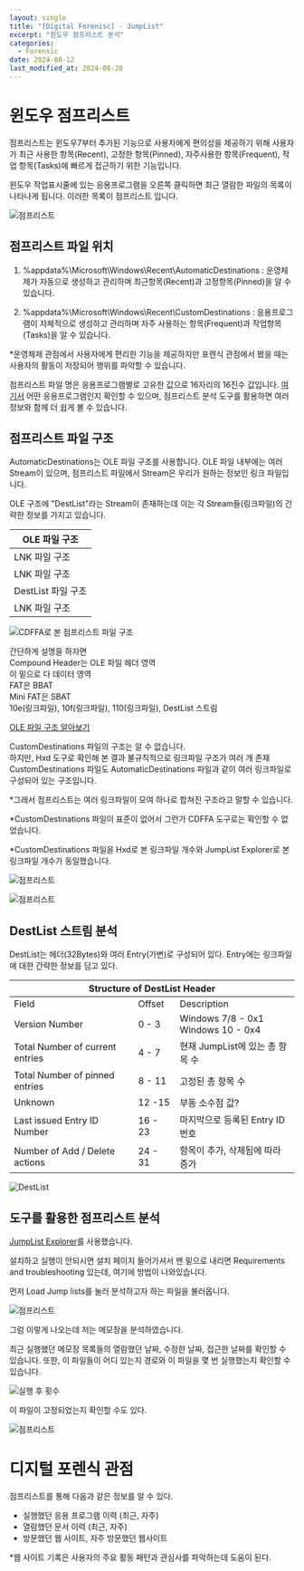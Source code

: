 ```yaml
---
layout: single
title: "[Digital Forenisc] - JumpList"
excerpt: "윈도우 점프리스트 분석"
categories:
  - Forensic
date: 2024-08-12
last_modified_at: 2024-08-20
---
```


# 윈도우 점프리스트

점프리스트는 윈도우7부터 추가된 기능으로 사용자에게 편의성을 제공하기 위해 사용자가 최근 사용한 항목(Recent), 고정한 항목(Pinned), 자주사용한 항목(Frequent), 작업 항목(Tasks)에 빠르게 접근하기 위한 기능입니다. 

윈도우 작업표시줄에 있는 응용프로그램을 오른쪽 클릭하면 최근 열람한 파일의 목록이 나타나게 됩니다. 이러한 목록이 점프리스트 입니다. 

![](/assets/forensic/JumpList.png "점프리스트")

## 점프리스트 파일 위치 

1. %appdata%\Microsoft\Windows\Recent\AutomaticDestinations 
: 운영체제가 자동으로 생성하고 관리하며 최근항목(Recent)과 고정항목(Pinned)을 알 수 있습니다.

2. %appdata%\Microsoft\Windows\Recent\CustomDestinations
: 응용프로그램이 자체적으로 생성하고 관리하며 자주 사용하는 항목(Frequent)과 작업항목(Tasks)을 알 수 있습니다.

*운영체제 관점에서 사용자에게 편리한 기능을 제공하지만 
포렌식 관점에서 봤을 때는 사용자의 활동이 저장되어 행위를 파악할 수 있습니다.

점프리스트 파일 명은 응용프로그램별로 고유한 값으로 16자리의 16진수 값입니다. 
[여기서](https://github.com/EricZimmerman/JumpList/blob/master/JumpList/Resources/AppIDs.txt) 어떤 응용프로그램인지 확인할 수 있으며, 점프리스트 분석 도구를 활용하면 여러 정보와 함께 더 쉽게 볼 수 있습니다. 

## 점프리스트 파일 구조

AutomaticDestinations는 OLE 파일 구조를 사용합니다.
OLE 파일 내부에는 여러 Stream이 있으며,
점프리스트 파일에서 Stream은 우리가 원하는 정보인 링크 파일입니다. <br>

OLE 구조에 "DestList"라는 Stream이 존재하는데 이는 각 Stream들(링크파일)의 간략한 정보를 가지고 있습니다.


  |OLE 파일 구조|
  | ----------- | 
  | LNK 파일 구조|
  | LNK 파일 구조| 
  | DestList 파일 구조 | 
  | LNK 파일 구조| 

![](/assets/forensic/JumpList/CDFFA.png "CDFFA로 본 점프리스트 파일 구조")

간단하게 설명을 하자면<BR> 
Compound Header는 OLE 파일 헤더 영역<BR>
이 밑으로 다 데이터 영역<br>
FAT은 BBAT<BR>
Mini FAT은 SBAT<BR>
10e(링크파일), 10f(링크파일), 110(링크파일), DestList 스트림

[OLE 파일 구조 알아보기](https://hovember.github.io/forensic/OLE/)

CustomDestinations 파일의 구조는 알 수 없습니다.<br>
하지만, Hxd 도구로 확인해 본 결과 불규칙적으로 링크파일 구조가 여러 개 존재<br>
CustomDestinations 파일도 AutomaticDestinations 파일과 같이 여러 링크파일로 구성되어 있는 구조입니다.<br>

*그래서 점프리스트는 여러 링크파일이 모여 하나로 합쳐진 구조라고 말할 수 있습니다.<br>

*CustomDestinations 파일이 표준이 없어서 그런가 CDFFA 도구로는 확인할 수 없었습니다. <br>

*CustomDestinations 파일을 Hxd로 본 링크파일 개수와 JumpList Explorer로 본 링크파일 개수가 동일했습니다. 

![](/assets/forensic/JumpList/Cus.png "점프리스트")

![](/assets/forensic/JumpList/Cus2.png "점프리스트")

## DestList 스트림 분석

DestList는 헤더(32Bytes)와 여러 Entry(가변)로 구성되어 있다. 
Entry에는 링크파일에 대한 간략한 정보를 담고 있다. 

<table><thead>
  <tr>
    <th colspan="3">Structure of DestList Header</th>
  </tr></thead>
<tbody>
  <tr>
    <td>Field</td>
    <td>Offset</td>
    <td>Description</td>
  </tr>
  <tr>
    <td>Version Number</td>
    <td>0 - 3</td>
    <td>Windows 7/8 - 0x1<br>Windows 10 - 0x4</td>
  </tr>
  <tr>
    <td>Total Number of current entries</td>
    <td>4 - 7</td>
    <td>현재 JumpList에 있는 총 항목 수 </td>
  </tr>
  <tr>
    <td>Total Number of pinned entries</td>
    <td>8 - 11</td>
    <td>고정된 총 항목 수</td>
  </tr>
  <tr>
    <td>Unknown</td>
    <td>12 -15</td>
    <td>부동 소수점 값? </td>
  </tr>
  <tr>
    <td>Last issued Entry ID Number</td>
    <td>16 - 23</td>
    <td>마지막으로 등록된 Entry ID 번호</td>
  </tr>
  <tr>
    <td>Number of Add / Delete actions</td>
    <td>24 - 31</td>
    <td>항목이 추가, 삭제됨에 따라 증가</td>
  </tr>
</tbody>
</table>

![](/assets/forensic/JumpList/DestList.png "DestList")


## 도구를 활용한 점프리스트 분석 

[JumpList Explorer](https://ericzimmerman.github.io/#!index.md)를 사용했습니다. 

설치하고 실행이 안되시면 설치 페이지 들어가셔서 맨 밑으로 내리면 Requirements and troubleshooting 있는데, 여기에 방법이 나와있습니다. 

먼저 Load Jump lists를 눌러 분석하고자 하는 파일을 불러옵니다. 

![](/assets/forensic/JumpList/JumpList도구.png "점프리스트")

그럼 이렇게 나오는데 저는 메모장을 분석하였습니다.

최근 실행했던 메모장 목록들의 열람했던 날짜, 수정한 날짜, 접근한 날짜를 확인할 수 있습니다. 또한, 이 파일들이 어디 있는지 경로와 이 파일을 몇 번 실행했는지 확인할 수 있습니다.

![](/assets/forensic/JumpList/실행횟수.png "실행 후 횟수")


이 파일이 고정되었는지 확인할 수도 있다. 

![](/assets/forensic/JumpList/JumpList도구2.png "점프리스트")

# 디지털 포렌식 관점

점프리스트를 통해 다음과 같은 정보를 알 수 있다. 

- 실행했던 응용 프로그램 이력 (최근, 자주)
- 열람했던 문서 이력 (최근, 자주)
- 방문했던 웹 사이트, 자주 방문했던 웹사이트

*웹 사이트 기록은 사용자의 주요 활동 패턴과 관심사를 파악하는데 도움이 된다.